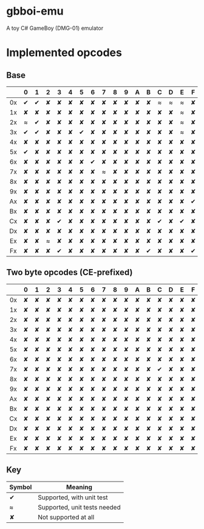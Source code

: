 # gbboi-emu
A toy C# GameBoy (DMG-01) emulator

# Implemented opcodes
## Base
|    | 0 | 1 | 2 | 3 | 4 | 5 | 6 | 7 | 8 | 9 | A | B | C | D | E | F |
|:--:|:-:|:-:|:-:|:-:|:-:|:-:|:-:|:-:|:-:|:-:|:-:|:-:|:-:|:-:|:-:|:-:|
| 0x | ✔ | ✔ | ✘ | ✘ | ✘ | ✘ | ✘ | ✘ | ✘ | ✘ | ✘ | ✘ | ≈ | ≈ | ≈ | ✘ |
| 1x | ✘ | ✘ | ✘ | ✘ | ✘ | ✘ | ✘ | ✘ | ✘ | ✘ | ✘ | ✘ | ✘ | ✘ | ≈ | ✘ |
| 2x | ≈ | ✔ | ✘ | ✘ | ✘ | ✘ | ✘ | ✘ | ✘ | ✘ | ✘ | ✘ | ✘ | ✘ | ≈ | ✘ |
| 3x | ✔ | ✔ | ✘ | ✘ | ✘ | ✔ | ✘ | ✘ | ✘ | ✘ | ✘ | ✘ | ✘ | ✘ | ≈ | ✘ |
| 4x | ✘ | ✘ | ✘ | ✘ | ✘ | ✘ | ✘ | ✘ | ✘ | ✘ | ✘ | ✘ | ✘ | ✘ | ✘ | ✘ |
| 5x | ✔ | ✘ | ✘ | ✘ | ✘ | ✘ | ✘ | ✘ | ✘ | ✘ | ✘ | ✘ | ✘ | ✘ | ✘ | ✘ |
| 6x | ✘ | ✘ | ✘ | ✘ | ✘ | ✘ | ✔ | ✘ | ✘ | ✘ | ✘ | ✘ | ✘ | ✘ | ✘ | ✘ |
| 7x | ✘ | ✘ | ✘ | ✘ | ✘ | ✘ | ✘ | ≈ | ✘ | ✘ | ✘ | ✘ | ✘ | ✘ | ✘ | ✘ |
| 8x | ✘ | ✘ | ✘ | ✘ | ✘ | ✘ | ✘ | ✘ | ✘ | ✘ | ✘ | ✘ | ✘ | ✘ | ✘ | ✘ |
| 9x | ✘ | ✘ | ✘ | ✘ | ✘ | ✘ | ✘ | ✘ | ✘ | ✘ | ✘ | ✘ | ✘ | ✘ | ✘ | ✘ |
| Ax | ✘ | ✘ | ✘ | ✘ | ✘ | ✘ | ✘ | ✘ | ✘ | ✘ | ✘ | ✘ | ✘ | ✘ | ✘ | ✔ |
| Bx | ✘ | ✘ | ✘ | ✘ | ✘ | ✘ | ✘ | ✘ | ✘ | ✘ | ✘ | ✘ | ✘ | ✘ | ✘ | ✘ |
| Cx | ✘ | ✘ | ✘ | ✔ | ✘ | ✘ | ✘ | ✘ | ✘ | ✘ | ✘ | ✘ | ✔ | ✘ | ✔ | ✘ |
| Dx | ✘ | ✘ | ✘ | ✘ | ✘ | ✘ | ✘ | ✘ | ✘ | ✘ | ✘ | ✘ | ✘ | ✘ | ✘ | ✘ |
| Ex | ✘ | ✘ | ≈ | ✘ | ✘ | ✘ | ✘ | ✘ | ✘ | ✘ | ✘ | ✘ | ✘ | ✘ | ✘ | ✘ |
| Fx | ✘ | ✘ | ✘ | ✔ | ✘ | ✘ | ✘ | ✘ | ✘ | ✘ | ✘ | ✔ | ✘ | ✘ | ✘ | ✔ |

## Two byte opcodes (CE-prefixed)
|    | 0 | 1 | 2 | 3 | 4 | 5 | 6 | 7 | 8 | 9 | A | B | C | D | E | F |
|:--:|:-:|:-:|:-:|:-:|:-:|:-:|:-:|:-:|:-:|:-:|:-:|:-:|:-:|:-:|:-:|:-:|
| 0x | ✘ | ✘ | ✘ | ✘ | ✘ | ✘ | ✘ | ✘ | ✘ | ✘ | ✘ | ✘ | ✘ | ✘ | ✘ | ✘ |
| 1x | ✘ | ✘ | ✘ | ✘ | ✘ | ✘ | ✘ | ✘ | ✘ | ✘ | ✘ | ✘ | ✘ | ✘ | ✘ | ✘ |
| 2x | ✘ | ✘ | ✘ | ✘ | ✘ | ✘ | ✘ | ✘ | ✘ | ✘ | ✘ | ✘ | ✘ | ✘ | ✘ | ✘ |
| 3x | ✘ | ✘ | ✘ | ✘ | ✘ | ✘ | ✘ | ✘ | ✘ | ✘ | ✘ | ✘ | ✘ | ✘ | ✘ | ✘ |
| 4x | ✘ | ✘ | ✘ | ✘ | ✘ | ✘ | ✘ | ✘ | ✘ | ✘ | ✘ | ✘ | ✘ | ✘ | ✘ | ✘ |
| 5x | ✘ | ✘ | ✘ | ✘ | ✘ | ✘ | ✘ | ✘ | ✘ | ✘ | ✘ | ✘ | ✘ | ✘ | ✘ | ✘ |
| 6x | ✘ | ✘ | ✘ | ✘ | ✘ | ✘ | ✘ | ✘ | ✘ | ✘ | ✘ | ✘ | ✘ | ✘ | ✘ | ✘ |
| 7x | ✘ | ✘ | ✘ | ✘ | ✘ | ✘ | ✘ | ✘ | ✘ | ✘ | ✘ | ✘ | ✔ | ✘ | ✘ | ✘ |
| 8x | ✘ | ✘ | ✘ | ✘ | ✘ | ✘ | ✘ | ✘ | ✘ | ✘ | ✘ | ✘ | ✘ | ✘ | ✘ | ✘ |
| 9x | ✘ | ✘ | ✘ | ✘ | ✘ | ✘ | ✘ | ✘ | ✘ | ✘ | ✘ | ✘ | ✘ | ✘ | ✘ | ✘ |
| Ax | ✘ | ✘ | ✘ | ✘ | ✘ | ✘ | ✘ | ✘ | ✘ | ✘ | ✘ | ✘ | ✘ | ✘ | ✘ | ✘ |
| Bx | ✘ | ✘ | ✘ | ✘ | ✘ | ✘ | ✘ | ✘ | ✘ | ✘ | ✘ | ✘ | ✘ | ✘ | ✘ | ✘ |
| Cx | ✘ | ✘ | ✘ | ✘ | ✘ | ✘ | ✘ | ✘ | ✘ | ✘ | ✘ | ✘ | ✘ | ✘ | ✘ | ✘ |
| Dx | ✘ | ✘ | ✘ | ✘ | ✘ | ✘ | ✘ | ✘ | ✘ | ✘ | ✘ | ✘ | ✘ | ✘ | ✘ | ✘ |
| Ex | ✘ | ✘ | ✘ | ✘ | ✘ | ✘ | ✘ | ✘ | ✘ | ✘ | ✘ | ✘ | ✘ | ✘ | ✘ | ✘ |
| Fx | ✘ | ✘ | ✘ | ✘ | ✘ | ✘ | ✘ | ✘ | ✘ | ✘ | ✘ | ✘ | ✘ | ✘ | ✘ | ✘ |

## Key
| Symbol  | Meaning                      |
|---------|------------------------------|
| ✔       | Supported, with unit test    |
| ≈       | Supported, unit tests needed |
| ✘       | Not supported at all         |
